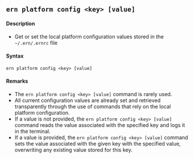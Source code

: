 ## `ern platform config <key> [value]`
#### Description
* Get or set the local platform configuration values stored in the `~/.ern/.ernrc` file  

#### Syntax
`ern platform config <key> [value]`  

#### Remarks
* The `ern platform config <key> [value]` command is rarely used.  
* All current configuration values are already set and retrieved transparently through the use of commands that rely on the local platform configuration.  
* If a value is not provided, the `ern platform config <key> [value]` command reads the value associated with the specified key and logs it in the terminal.  
* If a value is provided, the `ern platform config <key> [value]` command sets the value associated with the given key with the specified value, overwriting any existing value stored for this key.
